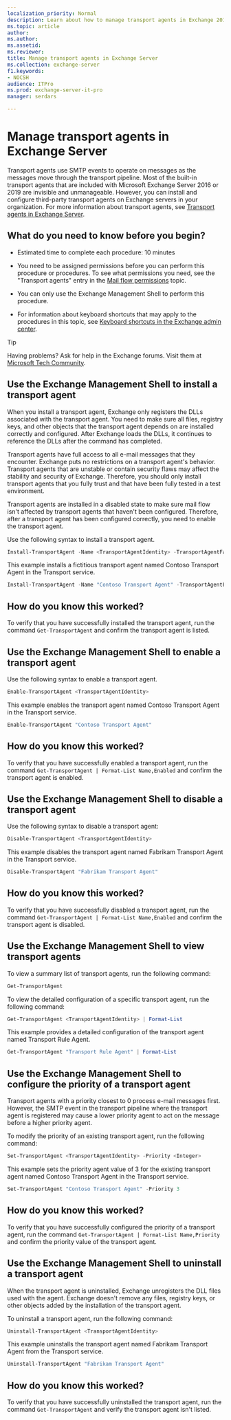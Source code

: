 ```yaml
---
localization_priority: Normal
description: Learn about how to manage transport agents in Exchange 2016 and Exchange 2019.
ms.topic: article
author: 
ms.author: 
ms.assetid: 
ms.reviewer: 
title: Manage transport agents in Exchange Server
ms.collection: exchange-server
f1.keywords:
- NOCSH
audience: ITPro
ms.prod: exchange-server-it-pro
manager: serdars

---
```


# Manage transport agents in Exchange Server

Transport agents use SMTP events to operate on messages as the messages move through the transport pipeline. Most of the built-in transport agents that are included with Microsoft Exchange Server 2016 or 2019 are invisible and unmanageable. However, you can install and configure third-party transport agents on Exchange servers in your organization. For more information about transport agents, see [Transport agents in Exchange Server](transport-agents.md).

## What do you need to know before you begin?

- Estimated time to complete each procedure: 10 minutes

- You need to be assigned permissions before you can perform this procedure or procedures. To see what permissions you need, see the "Transport agents" entry in the [Mail flow permissions](../../permissions/feature-permissions/mail-flow-permissions.md) topic.

- You can only use the Exchange Management Shell to perform this procedure.

- For information about keyboard shortcuts that may apply to the procedures in this topic, see [Keyboard shortcuts in the Exchange admin center](../../about-documentation/exchange-admin-center-keyboard-shortcuts.md).

> [!TIP]
> Having problems? Ask for help in the Exchange forums. Visit them at [Microsoft Tech Community](https://techcommunity.microsoft.com/t5/exchange/ct-p/Exchange).

## Use the Exchange Management Shell to install a transport agent

When you install a transport agent, Exchange only registers the DLLs associated with the transport agent. You need to make sure all files, registry keys, and other objects that the transport agent depends on are installed correctly and configured. After Exchange loads the DLLs, it continues to reference the DLLs after the command has completed.

Transport agents have full access to all e-mail messages that they encounter. Exchange puts no restrictions on a transport agent's behavior. Transport agents that are unstable or contain security flaws may affect the stability and security of Exchange. Therefore, you should only install transport agents that you fully trust and that have been fully tested in a test environment.

Transport agents are installed in a disabled state to make sure mail flow isn't affected by transport agents that haven't been configured. Therefore, after a transport agent has been configured correctly, you need to enable the transport agent.

Use the following syntax to install a transport agent.

```powershell
Install-TransportAgent -Name <TransportAgentIdentity> -TransportAgentFactory <"TransportAgentFactory"> -AssemblyPath <"FilePath">
```

This example installs a fictitious transport agent named Contoso Transport Agent in the Transport service.

```powershell
Install-TransportAgent -Name "Contoso Transport Agent" -TransportAgentFactory "vendor.exchange.ContosoTransportAgentfactory" -AssemblyPath "C:\Program Files\Vendor\TransportAgent\ContosoTransportAgentFactory.dll"
```

## How do you know this worked?

To verify that you have successfully installed the transport agent, run the command `Get-TransportAgent` and confirm the transport agent is listed.

## Use the Exchange Management Shell to enable a transport agent

Use the following syntax to enable a transport agent.

```powershell
Enable-TransportAgent <TransportAgentIdentity>
```

This example enables the transport agent named Contoso Transport Agent in the Transport service.

```powershell
Enable-TransportAgent "Contoso Transport Agent"
```

## How do you know this worked?

To verify that you have successfully enabled a transport agent, run the command `Get-TransportAgent | Format-List Name,Enabled` and confirm the transport agent is enabled.

## Use the Exchange Management Shell to disable a transport agent

Use the following syntax to disable a transport agent:

```powershell
Disable-TransportAgent <TransportAgentIdentity>
```

This example disables the transport agent named Fabrikam Transport Agent in the Transport service.

```powershell
Disable-TransportAgent "Fabrikam Transport Agent"
```

## How do you know this worked?

To verify that you have successfully disabled a transport agent, run the command `Get-TransportAgent | Format-List Name,Enabled` and confirm the transport agent is disabled.

## Use the Exchange Management Shell to view transport agents

To view a summary list of transport agents, run the following command:

```powershell
Get-TransportAgent
```

To view the detailed configuration of a specific transport agent, run the following command:

```powershell
Get-TransportAgent <TransportAgentIdentity> | Format-List
```

This example provides a detailed configuration of the transport agent named Transport Rule Agent.

```powershell
Get-TransportAgent "Transport Rule Agent" | Format-List
```

## Use the Exchange Management Shell to configure the priority of a transport agent

Transport agents with a priority closest to 0 process e-mail messages first. However, the SMTP event in the transport pipeline where the transport agent is registered may cause a lower priority agent to act on the message before a higher priority agent.

To modify the priority of an existing transport agent, run the following command:

```powershell
Set-TransportAgent <TransportAgentIdentity> -Priority <Integer>
```

This example sets the priority agent value of 3 for the existing transport agent named Contoso Transport Agent in the Transport service.

```powershell
Set-TransportAgent "Contoso Transport Agent" -Priority 3
```

## How do you know this worked?

To verify that you have successfully configured the priority of a transport agent, run the command `Get-TransportAgent | Format-List Name,Priority` and confirm the priority value of the transport agent.

## Use the Exchange Management Shell to uninstall a transport agent

When the transport agent is uninstalled, Exchange unregisters the DLL files used with the agent. Exchange doesn't remove any files, registry keys, or other objects added by the installation of the transport agent.

To uninstall a transport agent, run the following command:

```powershell
Uninstall-TransportAgent <TransportAgentIdentity>
```

This example uninstalls the transport agent named Fabrikam Transport Agent from the Transport service.

```powershell
Uninstall-TransportAgent "Fabrikam Transport Agent"
```

## How do you know this worked?

To verify that you have successfully uninstalled the transport agent, run the command `Get-TransportAgent` and verify the transport agent isn't listed.

